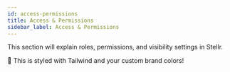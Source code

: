 ```yaml
---
id: access-permissions
title: Access & Permissions
sidebar_label: Access & Permissions
---
```



This section will explain roles, permissions, and visibility settings in Stellr.



<div class="p-6 bg-accent-secondary text-white rounded-lg">
  🌟 This is styled with Tailwind and your custom brand colors!
</div>
